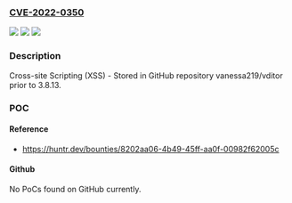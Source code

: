 ### [CVE-2022-0350](https://cve.mitre.org/cgi-bin/cvename.cgi?name=CVE-2022-0350)
![](https://img.shields.io/static/v1?label=Product&message=vanessa219%2Fvditor&color=blue)
![](https://img.shields.io/static/v1?label=Version&message=n%2Fa&color=blue)
![](https://img.shields.io/static/v1?label=Vulnerability&message=CWE-79%20Improper%20Neutralization%20of%20Input%20During%20Web%20Page%20Generation%20('Cross-site%20Scripting')&color=brighgreen)

### Description

Cross-site Scripting (XSS) - Stored in GitHub repository vanessa219/vditor prior to 3.8.13.

### POC

#### Reference
- https://huntr.dev/bounties/8202aa06-4b49-45ff-aa0f-00982f62005c

#### Github
No PoCs found on GitHub currently.

